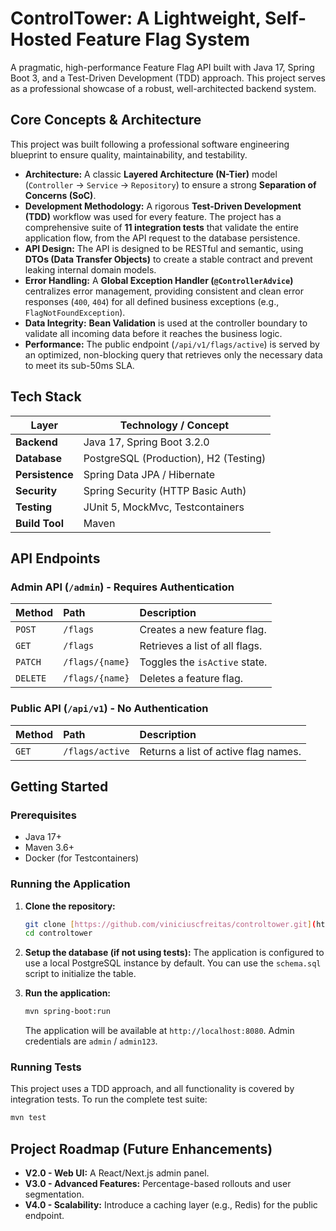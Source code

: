 # ControlTower: A Lightweight, Self-Hosted Feature Flag System

A pragmatic, high-performance Feature Flag API built with Java 17, Spring Boot 3, and a Test-Driven Development (TDD) approach. This project serves as a professional showcase of a robust, well-architected backend system.

## Core Concepts & Architecture

This project was built following a professional software engineering blueprint to ensure quality, maintainability, and testability.

* **Architecture:** A classic **Layered Architecture (N-Tier)** model (`Controller` -> `Service` -> `Repository`) to ensure a strong **Separation of Concerns (SoC)**.
* **Development Methodology:** A rigorous **Test-Driven Development (TDD)** workflow was used for every feature. The project has a comprehensive suite of **11 integration tests** that validate the entire application flow, from the API request to the database persistence.
* **API Design:** The API is designed to be RESTful and semantic, using **DTOs (Data Transfer Objects)** to create a stable contract and prevent leaking internal domain models.
* **Error Handling:** A **Global Exception Handler (`@ControllerAdvice`)** centralizes error management, providing consistent and clean error responses (`400`, `404`) for all defined business exceptions (e.g., `FlagNotFoundException`).
* **Data Integrity:** **Bean Validation** is used at the controller boundary to validate all incoming data before it reaches the business logic.
* **Performance:** The public endpoint (`/api/v1/flags/active`) is served by an optimized, non-blocking query that retrieves only the necessary data to meet its sub-50ms SLA.

## Tech Stack

| Layer               | Technology / Concept                   |
| ------------------- | -------------------------------------- |
| **Backend**         | Java 17, Spring Boot 3.2.0             |
| **Database**        | PostgreSQL (Production), H2 (Testing)  |
| **Persistence**     | Spring Data JPA / Hibernate            |
| **Security**        | Spring Security (HTTP Basic Auth)      |
| **Testing**         | JUnit 5, MockMvc, Testcontainers       |
| **Build Tool**      | Maven                                  |

## API Endpoints

### Admin API (`/admin`) - Requires Authentication

| Method | Path                       | Description                      |
| :----- | :------------------------- | :------------------------------- |
| `POST` | `/flags`                   | Creates a new feature flag.      |
| `GET`  | `/flags`                   | Retrieves a list of all flags.   |
| `PATCH`| `/flags/{name}`            | Toggles the `isActive` state.    |
| `DELETE`| `/flags/{name}`           | Deletes a feature flag.          |

### Public API (`/api/v1`) - No Authentication

| Method | Path             | Description                                  |
| :----- | :--------------- | :------------------------------------------- |
| `GET`  | `/flags/active`  | Returns a list of active flag names.         |

## Getting Started

### Prerequisites
* Java 17+
* Maven 3.6+
* Docker (for Testcontainers)

### Running the Application

1.  **Clone the repository:**
    ```bash
    git clone [https://github.com/viniciuscfreitas/controltower.git](https://github.com/viniciuscfreitas/controltower.git)
    cd controltower
    ```

2.  **Setup the database (if not using tests):**
    The application is configured to use a local PostgreSQL instance by default. You can use the `schema.sql` script to initialize the table.

3.  **Run the application:**
    ```bash
    mvn spring-boot:run
    ```
    The application will be available at `http://localhost:8080`. Admin credentials are `admin` / `admin123`.

### Running Tests

This project uses a TDD approach, and all functionality is covered by integration tests. To run the complete test suite:
```bash
mvn test
```

## Project Roadmap (Future Enhancements)
* **V2.0 - Web UI:** A React/Next.js admin panel.
* **V3.0 - Advanced Features:** Percentage-based rollouts and user segmentation.
* **V4.0 - Scalability:** Introduce a caching layer (e.g., Redis) for the public endpoint.
